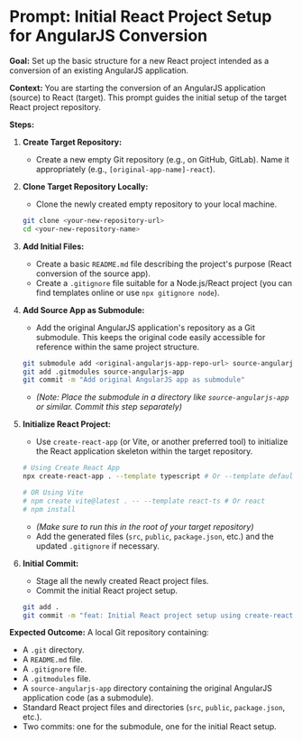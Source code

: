 # Prompt: Initial React Project Setup for AngularJS Conversion

**Goal:** Set up the basic structure for a new React project intended as a conversion of an existing AngularJS application.

**Context:** You are starting the conversion of an AngularJS application (source) to React (target). This prompt guides the initial setup of the target React project repository.

**Steps:**

1.  **Create Target Repository:**
    *   Create a new empty Git repository (e.g., on GitHub, GitLab). Name it appropriately (e.g., `[original-app-name]-react`).

2.  **Clone Target Repository Locally:**
    *   Clone the newly created empty repository to your local machine.
    ```bash
    git clone <your-new-repository-url>
    cd <your-new-repository-name>
    ```

3.  **Add Initial Files:**
    *   Create a basic `README.md` file describing the project's purpose (React conversion of the source app).
    *   Create a `.gitignore` file suitable for a Node.js/React project (you can find templates online or use `npx gitignore node`).

4.  **Add Source App as Submodule:**
    *   Add the original AngularJS application's repository as a Git submodule. This keeps the original code easily accessible for reference within the same project structure.
    ```bash
    git submodule add <original-angularjs-app-repo-url> source-angularjs-app
    git add .gitmodules source-angularjs-app
    git commit -m "Add original AngularJS app as submodule"
    ```
    *   *(Note: Place the submodule in a directory like `source-angularjs-app` or similar. Commit this step separately)*

5.  **Initialize React Project:**
    *   Use `create-react-app` (or Vite, or another preferred tool) to initialize the React application skeleton within the target repository.
    ```bash
    # Using Create React App
    npx create-react-app . --template typescript # Or --template default for JavaScript

    # OR Using Vite
    # npm create vite@latest . -- --template react-ts # Or react
    # npm install
    ```
    *   *(Make sure to run this in the root of your target repository)*
    *   Add the generated files (`src`, `public`, `package.json`, etc.) and the updated `.gitignore` if necessary.

6.  **Initial Commit:**
    *   Stage all the newly created React project files.
    *   Commit the initial React project setup.
    ```bash
    git add .
    git commit -m "feat: Initial React project setup using create-react-app"
    ```

**Expected Outcome:** A local Git repository containing:
*   A `.git` directory.
*   A `README.md` file.
*   A `.gitignore` file.
*   A `.gitmodules` file.
*   A `source-angularjs-app` directory containing the original AngularJS application code (as a submodule).
*   Standard React project files and directories (`src`, `public`, `package.json`, etc.).
*   Two commits: one for the submodule, one for the initial React setup.
